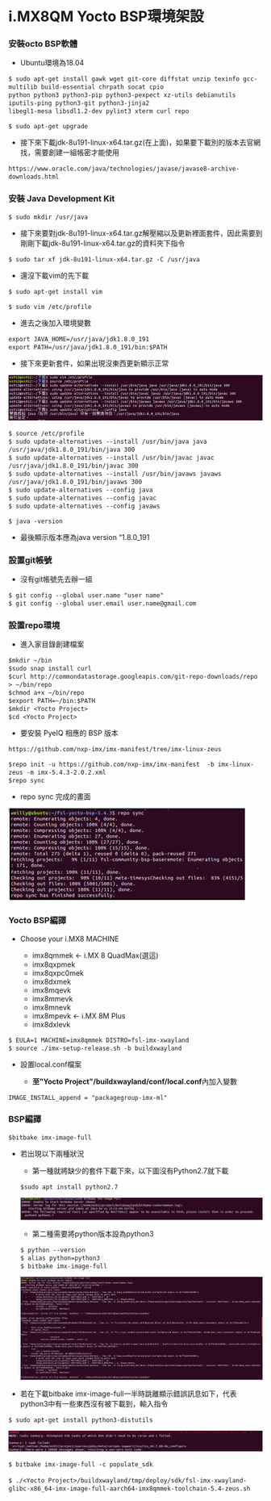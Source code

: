i.MX8QM Yocto BSP環境架設
======

### 安裝octo BSP軟體

+ Ubuntu環境為18.04

```
$ sudo apt-get install gawk wget git-core diffstat unzip texinfo gcc-multilib build-essential chrpath socat cpio 
python python3 python3-pip python3-pexpect xz-utils debianutils iputils-ping python3-git python3-jinja2 
libegl1-mesa libsdl1.2-dev pylint3 xterm curl repo
```


```
$ sudo apt-get upgrade
```

+ 接下來下載jdk-8u191-linux-x64.tar.gz(在上面)，如果要下載別的版本去官網找，需要創建一組帳密才能使用

```
https://www.oracle.com/java/technologies/javase/javase8-archive-downloads.html

```

### 安裝 Java Development Kit 

```
$ sudo mkdir /usr/java
```

+ 接下來要對jdk-8u191-linux-x64.tar.gz解壓縮以及更新裡面套件，因此需要到剛剛下載jdk-8u191-linux-x64.tar.gz的資料夾下指令

```
$ sudo tar xf jdk-8u191-linux-x64.tar.gz -C /usr/java
```

+ 還沒下載vim的先下載

```
$ sudo apt-get install vim
```

```
$ sudo vim /etc/profile
```

+ 進去之後加入環境變數

```
export JAVA_HOME=/usr/java/jdk1.8.0_191
export PATH=/usr/java/jdk1.8.0_191/bin:$PATH
```
+ 接下來更新套件，如果出現沒東西更新顯示正常

![markdown-viewer](Image/1.png)

```
$ source /etc/profile
$ sudo update-alternatives --install /usr/bin/java java /usr/java/jdk1.8.0_191/bin/java 300
$ sudo update-alternatives --install /usr/bin/javac javac /usr/java/jdk1.8.0_191/bin/javac 300
$ sudo update-alternatives --install /usr/bin/javaws javaws /usr/java/jdk1.8.0_191/bin/javaws 300
$ sudo update-alternatives --config java
$ sudo update-alternatives --config javac
$ sudo update-alternatives --config javaws
```

```
$ java -version
```

+ 最後顯示版本應為java version “1.8.0_191

### 設置git帳號

+ 沒有git帳號先去辦一組

```
$ git config --global user.name "user name"
$ git config --global user.email user.name@gmail.com
```

### 設置repo環境

+ 進入家目錄創建檔案

```
$mkdir ~/bin
$sudo snap install curl
$curl http://commondatastorage.googleapis.com/git-repo-downloads/repo > ~/bin/repo
$chmod a+x ~/bin/repo
$export PATH=~/bin:$PATH
$mkdir <Yocto Project>
$cd <Yocto Project>
```

+ 要安裝 PyeIQ 相應的 BSP 版本

```
https://github.com/nxp-imx/imx-manifest/tree/imx-linux-zeus
```

```
$repo init -u https://github.com/nxp-imx/imx-manifest  -b imx-linux-zeus -m imx-5.4.3-2.0.2.xml
$repo sync
```

+ repo sync 完成的畫面

![markdown-viewer](Image/2.png)

### Yocto BSP編譯

+ Choose your i.MX8 MACHINE

    + imx8qmmek <- i.MX 8 QuadMax(選這)
    + imx8qxpmek
    + imx8qxpc0mek
    + imx8dxmek
    + imx8mqevk
    + imx8mmevk
    + imx8mnevk
    + imx8mpevk <- i.MX 8M Plus
    + imx8dxlevk

```
$ EULA=1 MACHINE=imx8qmmek DISTRO=fsl-imx-xwayland
$ source ./imx-setup-release.sh -b buildxwayland
```

+ 設置local.conf檔案

    + **至"Yocto Project"/buildxwayland/conf/local.conf**內加入變數

```
IMAGE_INSTALL_append = "packagegroup-imx-ml"
```

### BSP編譯

```
$bitbake imx-image-full
```

+ 若出現以下兩種狀況
    
    + 第一種就將缺少的套件下載下來，以下圖沒有Python2.7就下載

    ```
    $sudo apt install python2.7
    ```
    ![markdown-viewer](Image/4.png)

    + 第二種需要將python版本設為python3
    ```
    $ python --version
    $ alias python=python3
    $ bitbake imx-image-full
    ```
    
    ![markdown-viewer](Image/3.png)

+ 若在下載bitbake imx-image-full一半時跳離顯示錯誤訊息如下，代表python3中有一些東西沒有被下載到，輸入指令

```
$ sudo apt-get install python3-distutils
```

![markdown-viewer](Image/5.png)

```
$ bitbake imx-image-full -c populate_sdk

$ ./<Yocto Project>/buildxwayland/tmp/deploy/sdk/fsl-imx-xwayland-glibc-x86_64-imx-image-full-aarch64-imx8qmmek-toolchain-5.4-zeus.sh
```




